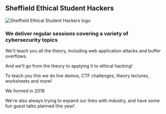 ## Sheffield Ethical Student Hackers
<img src="/logos/logo.png" alt="Sheffield Ethical Student Hackers logo">



### We deliver regular sessions covering a variety of cybersecurity topics
We'll teach you all the theory, including <span class="highlight">web application attacks</span> and <span class="highlight">buffer overflows</span>.

And we'll go from the theory to applying it to <span class="highlight">ethical hacking!</span>

To teach you this we do <span class="highlight">live demos, CTF challenges, theory lectures, worksheets and more!</span>

We formed in 2018

We're also always trying to expand our links with industry, and have some fun guest talks planned this year!
